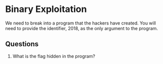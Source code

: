 # Binary Exploitation
We need to break into a program that the hackers have created. You will need to provide the identifier, 2018, as the only argument to the program.

## Questions
1. What is the flag hidden in the program?
